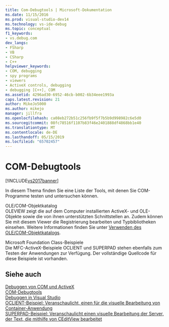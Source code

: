 ```yaml
---
title: Com-Debugtools | Microsoft-Dokumentation
ms.date: 11/15/2016
ms.prod: visual-studio-dev14
ms.technology: vs-ide-debug
ms.topic: conceptual
f1_keywords:
- vs.debug.com
dev_langs:
- FSharp
- VB
- CSharp
- C++
helpviewer_keywords:
- COM, debugging
- spy programs
- viewers
- ActiveX controls, debugging
- debugging [C++], COM
ms.assetid: 4296ad30-6952-46cb-b002-6b34eee1993a
caps.latest.revision: 21
author: MikeJo5000
ms.author: mikejo
manager: jillfra
ms.openlocfilehash: ca08eb272b51c256fb9f5f7b5b9d998982c6e5d0
ms.sourcegitcommit: 08fc78516f1107b83f46e2401888df4868bb1e40
ms.translationtype: MT
ms.contentlocale: de-DE
ms.lasthandoff: 05/15/2019
ms.locfileid: "65702457"
---
```

# <a name="com-debugging-tools"></a>COM-Debugtools
[!INCLUDE[vs2017banner](../includes/vs2017banner.md)]

In diesem Thema finden Sie eine Liste der Tools, mit denen Sie COM-Programme testen und untersuchen können.  
  
 OLE/COM-Objektkatalog  
 OLEVIEW zeigt die auf dem Computer installierten ActiveX- und OLE-Objekte sowie die von ihnen unterstützten Schnittstellen an. Zudem können Sie mit diesem Viewer die Registrierung bearbeiten und Typbibliotheken einsehen. Weitere Informationen finden Sie unter [Verwenden des OLE/COM-Objektkatalogs](https://msdn.microsoft.com/library/a3359e31-2869-451d-9571-129b4e8b41f0).  
  
 Microsoft Foundation Class-Beispiele  
 Die MFC-ActiveX-Beispiele OCLIENT und SUPERPAD stehen ebenfalls zum Testen der Anwendungen zur Verfügung. Der vollständige Quellcode für diese Beispiele ist vorhanden.  
  
## <a name="see-also"></a>Siehe auch  
 [Debuggen von COM und ActiveX](../debugger/com-and-activex-debugging.md)   
 [COM-Debugtools](../debugger/com-debugging-tools.md)   
 [Debuggen in Visual Studio](../debugger/debugging-in-visual-studio.md)   
 [OCLIENT-Beispiel: Veranschaulicht, einen für die visuelle Bearbeitung von Container-Anwendung](https://msdn.microsoft.com/8cd5c234-9a4e-4934-8f5d-bac189ad92c4)   
 [SUPERPAD-Beispiel: Veranschaulicht einen visuelle Bearbeitung der Server, der Text, die mithilfe von CEditView bearbeitet](https://msdn.microsoft.com/7b14e975-d986-4e6a-8289-226485cfcb72)
